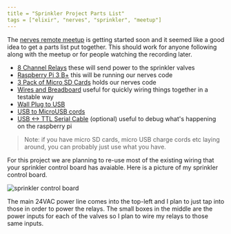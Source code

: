 ```yaml
---
title = "Sprinkler Project Parts List"
tags = ["elixir", "nerves", "sprinkler", "meetup"]
---
```


The [nerves remote meetup](/2018/07/03/nerves-sprinkler-meetup.html) is getting started soon and it seemed like a good idea to get a parts list put together.
This should work for anyone following along with the meetup or for people watching the recording later.

* [8 Channel Relays](http://a.co/033ga9I) these will send power to the sprinkler valves
* [Raspberry Pi 3 B+](http://a.co/1xSC2kR) this will be running our nerves code
* [3 Pack of Micro SD Cards](http://a.co/5miyrEc) holds our nerves code
* [Wires and Breadboard](http://a.co/bCkOvnf) useful for quickly wiring things together in a testable way
* [Wall Plug to USB](http://a.co/3l4Mpkx)
* [USB to MicroUSB cords](http://a.co/3Dz5VYo)
* [USB <-> TTL Serial Cable](http://a.co/0oimg8b) (optional) useful to debug what's happening on the raspberry pi

> Note: if you have micro SD cards, micro USB charge cords etc laying around, you can probably just use what you have.

For this project we are planning to re-use most of the existing wiring that your sprinkler control board has avaiable.
Here is a picture of my sprinkler control board.

![sprinkler control board](/assets/images/2018-07-27/sprinkler_control_board.jpg)

The main 24VAC power line comes into the top-left and I plan to just tap into those in order to power the relays.
The small boxes in the middle are the power inputs for each of the valves so I plan to wire my relays to those same inputs.
